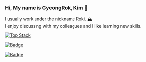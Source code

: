 ### Hi, My name is GyeongRok, Kim 👋
I usually work under the nickname Roki. 🏔 <br/>
I enjoy discussing with my colleagues and I like learning new skills.

[![Top Stack](https://widget.realdeveloper.pro/api/top?stack=Java,Spring,Kotlin)](https://github.com/kijepark)

[![Badge](https://widget.realdeveloper.pro/api/badge?title=Language_And_Framework&badges=Java,Spring,Kotlin,JavaScript,Vaadin,jQuery)](https://github.com/kijepark)

[![Badge](https://widget.realdeveloper.pro/api/badge?title=Database&badges=Git,MySQL,PostgreSQL,Docker,Redis,Amazon-EC2)](https://github.com/kijepark)
